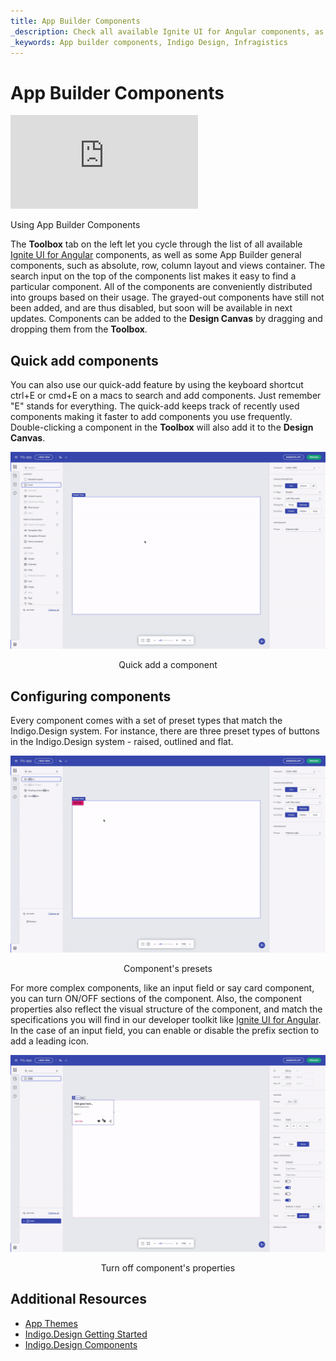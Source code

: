 ```yaml
---
title: App Builder Components
_description: Check all available Ignite UI for Angular components, as well as some Indigo Design general components, such as absolute, row, column layout, and views container.
_keywords: App builder components, Indigo Design, Infragistics
---
```


# App Builder Components

<section class="video-container">
    <div>
        <div class="video-container__item">
            <iframe src="https://www.youtube.com/embed/omlSzOuvFlM" frameborder="0" allowfullscreen></iframe>
        </div>
        <p>Using App Builder Components</p>
    </div>
</section>

The **Toolbox** tab on the left let you cycle through the list of all available [Ignite UI for Angular]({environment:infragisticsBaseUrl}/products/ignite-ui-angular) components, as well as some App Builder general components, such as absolute, row, column layout and views container. The search input on the top of the components list makes it easy to find a particular component. All of the components are conveniently distributed into groups based on their usage. The grayed-out components have still not been added, and are thus disabled, but soon will be available in next updates. Components can be added to the **Design Canvas** by dragging and dropping them from the **Toolbox**.

## Quick add components 

You can also use our quick-add feature by using the keyboard shortcut ctrl+E or cmd+E on a macs to search and add components. Just remember "E" stands for everything. The quick-add keeps track of recently used components making it faster to add components you use frequently. Double-clicking a component in the **Toolbox** will also add it to the **Design Canvas**.  

<img class="responsive-img" src="./images/quick-add-Indigo-Design-App-Builder.gif" />
<p style="text-align:center;">Quick add a component</p>

## Configuring components 

Every component comes with a set of preset types that match the Indigo.Design system. For instance, there are three preset types of buttons in the Indigo.Design system - raised, outlined and flat. 


<img class="responsive-img" src="./images/component-presets-Indigo-Design-App-Builder.gif" />
<p style="text-align:center;">Component's presets</p>

For more complex components, like an input field or say card component, you can turn ON/OFF sections of the component. Also, the component properties also reflect the visual structure of the component, and match the specifications you will find in our developer toolkit like [Ignite UI for Angular]({environment:infragisticsBaseUrl}/products/ignite-ui-angular). In the case of an input field, you can enable or disable the prefix section to add a leading icon. 


<img class="responsive-img" src="./images/turn-on-off-properties-Indigo-Design-App-Builder.gif" />
<p style="text-align:center;">Turn off component's properties</p>

## Additional Resources
<div class="divider--half"></div>

* [App Themes](app-themes/app-themes.md)
* [Indigo.Design Getting Started](https://www.infragistics.com/products/indigo-design/help/getting-started)
* [Indigo.Design Components](https://www.infragistics.com/products/indigo-design/help/components/components-overview)

